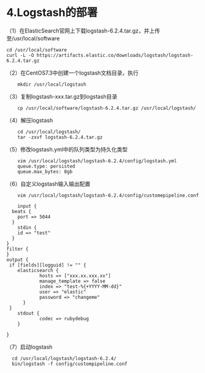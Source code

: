 # 4.Logstash的部署

（1）在ElasticSearch官网上下载logstash-6.2.4.tar.gz，并上传至/usr/local/software

```
cd /usr/local/software
curl -L -O https://artifacts.elastic.co/downloads/logstash/logstash-6.2.4.tar.gz
```


（2）在CentOS7.3中创建一个logstash文档目录，执行

```
    mkdir /usr/local/logstash
```

（3）复制logstash-xxx.tar.gz到logstash目录

```
    cp /usr/local/software/logstash-6.2.4.tar.gz /usr/local/logstash/
```

（4）解压logstash

```
    cd /usr/local/logstash/
    tar -zxvf logstash-6.2.4.tar.gz
```

（5）修改logstash.yml中的队列类型为持久化类型

```
    vim /usr/local/logstash/logstash-6.2.4/config/logstash.yml
    queue.type: persisted
    queue.max_bytes: 8gb
```

（6）自定义logstash输入输出配置

```
    vim /usr/local/logstash/logstash-6.2.4/config/customepipeline.conf
    
    input {
  beats {
    port => 5044
  }
    stdin {
    id => "test"
  }
}
filter {
}
output {
 if [fields][logguid] != "" {
    elasticsearch {
            hosts => ["xxx.xx.xxx.xx"]
            manage_template => false
            index => "test-%{+YYYY-MM-dd}"
            user => "elastic"
            password => "changeme"
      }
 }
    stdout {
            codec => rubydebug
    }

}
```

（7）启动logstash

```
  cd /usr/local/logstash/logstash-6.2.4/
  bin/logstash -f config/custompipeline.conf
```
